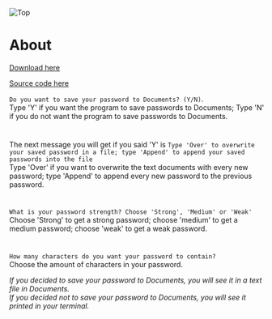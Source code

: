 ![Top](https://user-images.githubusercontent.com/95244851/150694640-434196df-2db3-4252-8764-12eb986a24e0.png)

# About

[Download here](https://github.com/k-ulyanov/PasswordProducer/releases/tag/Release)

[Source code here](https://github.com/k-ulyanov/PasswordProducer/blob/main/Password%20Producer.py)

`Do you want to save your password to Documents? (Y/N)`.\
Type 'Y' if you want the program to save passwords to Documents; Type 'N' if you do not want the program to save passwords to Documents.

#

The next message you will get if you said 'Y' is `Type 'Over' to overwrite your saved password in a file; type 'Append' to append your saved passwords into the file`\
Type 'Over' if you want to overwrite the text documents with every new password; type 'Append' to append every new password to the previous password.

#

`What is your password strength? Choose 'Strong', 'Medium' or 'Weak'`\
Choose 'Strong' to get a strong password; choose 'medium' to get a medium password; choose 'weak' to get a weak password.

#

`How many characters do you want your password to contain?`\
Choose the amount of characters in your password.

*If you decided to save your password to Documents, you will see it in a text file in Documents.*\
*If you decided not to save your password to Documents, you will see it printed in your terminal.*
